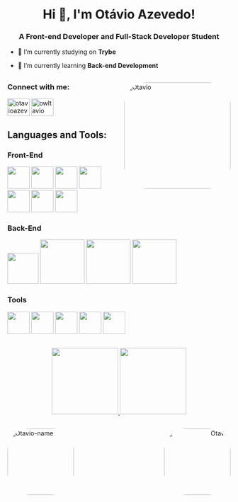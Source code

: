 <h1 align="center">Hi 👋, I'm Otávio Azevedo!</h1>
<h3 align="center">A Front-end Developer and Full-Stack Developer Student</h3>

- 🔭 I’m currently studying on **Trybe**

- 🌱 I’m currently learning **Back-end Development**

##

<img align="right" alt="Otavio" height="240" style="border-radius:50px;" src="https://cdn.discordapp.com/attachments/938669134890278937/1004497174803005560/AREmoji_20220803_181000_2246_preview_rev_1.png">


<h3 align="left">Connect with me:</h3>
<p align="left">
<a href="https://linkedin.com/in/otavioazevedo" target="blank"><img align="center" src="https://raw.githubusercontent.com/rahuldkjain/github-profile-readme-generator/master/src/images/icons/Social/linked-in-alt.svg" alt="otavioazevedo" height="40" width="50" /></a>
<a href="https://instagram.com/owltavio" target="blank"><img align="center" src="https://raw.githubusercontent.com/rahuldkjain/github-profile-readme-generator/master/src/images/icons/Social/instagram.svg" alt="owltavio" height="40" width="50" /></a>
</p>

<h2 align="left">Languages and Tools:</h2>
<p align="left">

<h3 align="left"> Front-End </h3>
<p align="left">
<img src="https://cdn.jsdelivr.net/gh/devicons/devicon/icons/javascript/javascript-original.svg" heigth="40" width="50" />
<img src="https://cdn.jsdelivr.net/gh/devicons/devicon/icons/html5/html5-plain-wordmark.svg"  heigth="40" width="50" />
<img src="https://cdn.jsdelivr.net/gh/devicons/devicon/icons/css3/css3-plain-wordmark.svg"  heigth="40" width="50" />
<img src="https://cdn.jsdelivr.net/gh/devicons/devicon/icons/jest/jest-plain.svg"  heigth="40" width="50" />
<img src="https://cdn.jsdelivr.net/gh/devicons/devicon/icons/react/react-original-wordmark.svg"  heigth="40" width="50" />
<img src="https://cdn.jsdelivr.net/gh/devicons/devicon/icons/redux/redux-original.svg" heigth="40" width="50" />
<img src="https://cdn.jsdelivr.net/gh/devicons/devicon/icons/figma/figma-original.svg" heigth="40" width="50" />
</p>

<h3 align="left"> Back-End </h3>
<p align="left">
<img src="https://cdn.jsdelivr.net/gh/devicons/devicon/icons/docker/docker-plain-wordmark.svg" heigth="50" width="70"  />
<img src="https://cdn.jsdelivr.net/gh/devicons/devicon/icons/mysql/mysql-plain-wordmark.svg" heigth="90" width="100"  />
<img src="https://cdn.jsdelivr.net/gh/devicons/devicon/icons/nodejs/nodejs-plain-wordmark.svg" heigth="90" width="100"  />
<img src="https://cdn.jsdelivr.net/gh/devicons/devicon/icons/sequelize/sequelize-plain-wordmark.svg" heigth="90" width="100" />
</p>
   
<h3 align="left"> Tools </h3>
<p align="left">
<img src="https://cdn.jsdelivr.net/gh/devicons/devicon/icons/vscode/vscode-original-wordmark.svg" heigth="40" width="50" />
<img src="https://cdn.jsdelivr.net/gh/devicons/devicon/icons/windows8/windows8-original.svg" heigth="40" width="50" />
<img src="https://cdn.jsdelivr.net/gh/devicons/devicon/icons/linux/linux-original.svg" heigth="40" width="50" />
<img src="https://cdn.jsdelivr.net/gh/devicons/devicon/icons/git/git-plain.svg"  heigth="40" width="50"/>
<img src="https://cdn.jsdelivr.net/gh/devicons/devicon/icons/github/github-original-wordmark.svg" heigth="40" width="50"/> 
</p>         
</p>

##

<div align="center">
  <a href="https://github.com/otavioadias">
  <img height="150em" src="https://github-readme-stats.vercel.app/api?username=otavioadias&show_icons=true&theme=dracula&include_all_commits=true&count_private=true"/>
  <img height="150em" src="https://github-readme-stats.vercel.app/api/top-langs/?username=otavioadias&layout=compact&langs_count=7&theme=dracula"/>
</div>

##

<div align="left">
<img align="left" alt="Otavio-name" height="150" style="border-radius:50px;" src="https://cdn.discordapp.com/attachments/938669134890278937/1004361919106388008/20220803_091446_0000-removebg-preview.png">
</div>

<div align="right">
<img align="right" alt="Otavio" height="150" style="border-radius:50px;" src="https://cdn.discordapp.com/attachments/938669134890278937/1004365763731263538/AREmoji_20220803_092945_26773.png">
</div>

